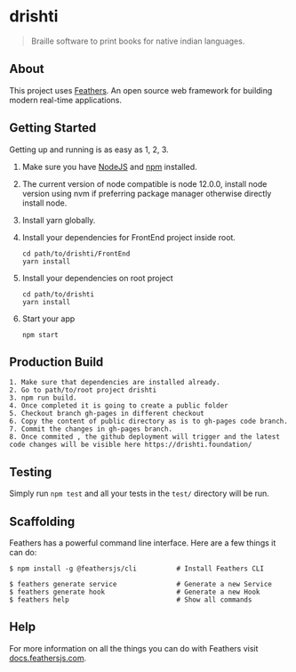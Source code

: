 # drishti

> Braille software to print books for native indian languages.

## About

This project uses [Feathers](http://feathersjs.com). An open source web framework for building modern real-time applications.

## Getting Started

Getting up and running is as easy as 1, 2, 3.

1. Make sure you have [NodeJS](https://nodejs.org/) and [npm](https://www.npmjs.com/) installed.
2. The current version of node compatible is node 12.0.0, install node version using nvm if preferring package manager otherwise directly install node.
3. Install yarn globally.
4. Install your dependencies for FrontEnd project inside root.
   ```
   cd path/to/drishti/FrontEnd
   yarn install
   ```
6. Install your dependencies on root project

    ```
    cd path/to/drishti
    yarn install
    ```
    
7. Start your app

    ```
    npm start
    ```

## Production Build
    1. Make sure that dependencies are installed already.
    2. Go to path/to/root project drishti
    3. npm run build.
    4. Once completed it is going to create a public folder 
    5. Checkout branch gh-pages in different checkout
    6. Copy the content of public directory as is to gh-pages code branch.
    7. Commit the changes in gh-pages branch.
    8. Once commited , the github deployment will trigger and the latest code changes will be visible here https://drishti.foundation/

## Testing

Simply run `npm test` and all your tests in the `test/` directory will be run.

## Scaffolding

Feathers has a powerful command line interface. Here are a few things it can do:

```
$ npm install -g @feathersjs/cli          # Install Feathers CLI

$ feathers generate service               # Generate a new Service
$ feathers generate hook                  # Generate a new Hook
$ feathers help                           # Show all commands
```

## Help

For more information on all the things you can do with Feathers visit [docs.feathersjs.com](http://docs.feathersjs.com).
